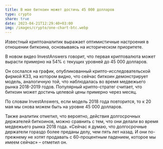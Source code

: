 ```yaml
---
title: В мае биткоин может достичь 45 000 долларов
type: crypto
share: true
date: 2023-04-21T12:29:40+03:00
img: /images/crypto/one-chart-btc.webp
---
```

Известный криптоаналитик выражает оптимистичные настроения в отношении биткоина, основываясь на историческом приоритете.



В новом видео InvestAnswers говорит, что первая криптовалюта может вырасти примерно на 54% с текущих уровней до 45 000 долларов.



Он сослался на график, опубликованный крипто-исследовательской фирмой K33, на котором видно, что сейчас биткоин демонстрирует модель, аналогичную той, что наблюдалась во время медвежьего рынка 2018-2019 годов. Популярный крипто-стратег считает, что биткоин может достичь целевой цены примерно через месяц.



По словам InvestAnswers, если модель 2018 года повторится, то к 20 мая мы снова можем быть на уровне 45 000 долларов.



Также аналитик отметил, что вероятно, действия долгосрочных держателей биткоинов, можно сравнить с тем, что они делали во время медвежьего рынка 2018 года. «Сейчас я думаю, что долгосрочные держатели гораздо более преданы делу, чем пять лет назад. И они по-прежнему не хотят продавать с 60-процентным падением, которое мы имеем сейчас» – отметил он.